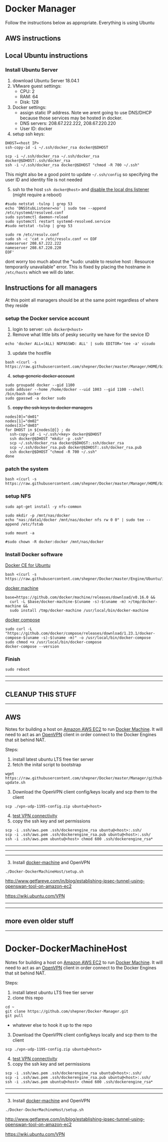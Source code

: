# Docker Manager

Follow the instructions below as appropriate. Everything is using Ubuntu

## AWS instructions

<placeholder>

## Local Ubuntu instructions

### Install Ubuntu Server
1. download Ubuntu Server 18.04.1
2. VMware guest settings:
   * CPU: 2
   * RAM: 64
   * Disk: 128
3. Docker settings:
   * assign static IP address.  Note we arent going to use DNS/DHCP because those services may be hosted in docker.
   * DNS servers:  208.67.222.222, 208.67.220.220
   * User ID:  docker
4. setup ssh keys:
``` shell
DHOST=<host IP>
ssh-copy-id -i ~/.ssh/docker_rsa docker@$DHOST

scp -i ~/.ssh/docker_rsa ~/.ssh/docker_rsa docker@$DHOST:.ssh/docker_rsa
ssh -i ~/.ssh/docker_rsa docker@$DHOST "chmod -R 700 ~/.ssh"
```
   This might also be a good point to update `~/.ssh/config` so specifying the user ID and identity file is not needed

5. ssh to the host `ssh docker@host>` and [disable the local dns listener](https://mmoapi.com/post/how-to-disable-dnsmasq-port-53-listening-on-ubuntu-18-04) (might require a reboot)
``` shell
#sudo netstat -tulnp | grep 53
echo 'DNSStubListener=no' | sudo tee --append /etc/systemd/resolved.conf
sudo systemctl daemon-reload
sudo systemctl restart systemd-resolved.service
#sudo netstat -tulnp | grep 53

sudo rm /etc/resolv.conf
sudo sh -c 'cat > /etc/resolv.conf << EOF
nameserver 208.67.222.222
nameserver 208.67.220.220
EOF'
```
   dont worry too much about the "sudo: unable to resolve host <hostname>: Resource temporarily unavailable" error.  This is fixed by placing the hostname in `/etc/hosts` which we will do later.

## Instructions for all managers

At this point all managers should be at the same point regardless of where they reside

### setup the Docker service account
1. login to server: `ssh docker@<host>`
2. Remove what little bits of pesky security we have for the sevice ID
``` shell
echo 'docker ALL=(ALL) NOPASSWD: ALL' | sudo EDITOR='tee -a' visudo
```
3. update the hostfile
``` shell
bash <(curl -s https://raw.githubusercontent.com/shepner/Docker/master/Manager/HOME/bin/update_etc_hosts.sh)
```
4. ~~setup generic docker account~~
``` shell
sudo groupadd docker --gid 1100
sudo adduser --home /home/docker --uid 1003 --gid 1100 --shell /bin/bash docker
sudo gpasswd -a docker sudo
```
5. ~~copy the ssh keys to docker managers~~
``` shell
nodes[0]="dm01"
nodes[1]="dm02"
nodes[3]="dm03"
for DHOST in ${nodes[@]} ; do
  ssh-copy-id -i ~/.ssh/<key> docker@$DHOST
  ssh docker@$DHOST "mkdir -p .ssh"
  scp ~/.ssh/docker_rsa docker@$DHOST:.ssh/docker_rsa
  scp ~/.ssh/docker_rsa.pub docker@$DHOST:.ssh/docker_rsa.pub
  ssh docker@$DHOST "chmod -R 700 ~/.ssh"
done
```

### patch the system
``` shell
bash <(curl -s https://raw.githubusercontent.com/shepner/Docker/master/Manager/HOME/bin/update_ubuntu.sh)
```

### setup NFS
``` shell
sudo apt-get install -y nfs-common

sudo mkdir -p /mnt/nas/docker
echo "nas:/data1/docker /mnt/nas/docker nfs rw 0 0" | sudo tee --append /etc/fstab

sudo mount -a

#sudo chown -R docker:docker /mnt/nas/docker
```

### Install Docker software

[Docker CE for Ubuntu](https://docs.docker.com/install/linux/docker-ce/ubuntu/)
``` shell
bash <(curl -s https://raw.githubusercontent.com/shepner/Docker/master/Engine/Ubuntu/install_docker.sh)
```

[docker machine](https://docs.docker.com/machine/install-machine/#install-machine-directly)
``` shell
base=https://github.com/docker/machine/releases/download/v0.16.0 &&
  curl -L $base/docker-machine-$(uname -s)-$(uname -m) >/tmp/docker-machine &&
  sudo install /tmp/docker-machine /usr/local/bin/docker-machine
```

[docker compose](https://docs.docker.com/compose/install/)
``` shell
sudo curl -L "https://github.com/docker/compose/releases/download/1.23.1/docker-compose-$(uname -s)-$(uname -m)" -o /usr/local/bin/docker-compose
sudo chmod +x /usr/local/bin/docker-compose
docker-compose --version
```

### Finish
``` Shell
sudo reboot
```


---
---
CLEANUP THIS STUFF
---
---



## AWS

Notes for building a host on [Amazon AWS EC2](https://console.aws.amazon.com/ec2/v2) to run [Docker Machine](https://docs.docker.com/machine/).  It will need to act as an [OpenVPN](https://openvpn.net) client in order connect to the Docker Engines that sit behind NAT.

Steps:
1.  install latest ubuntu LTS free tier server
2.  fetch the inital script to bootstrap
```Shell
wget https://raw.githubusercontent.com/shepner/Docker/master/Manager/github-update.sh
```
3.  Download the OpenVPN client config/keys locally and scp them to the client
```Shell
scp ./vpn-udp-1195-config.zip ubuntu@<host>
```
4.  [test VPN connectivity](https://openvpn.net/index.php/open-source/documentation/howto.html#start)
5.  copy the ssh key and set permissions
```Shell
scp -i .ssh/aws.pem .ssh/dockerengine_rsa ubuntu@<host>:.ssh/
scp -i .ssh/aws.pem .ssh/dockerengine_rsa.pub ubuntu@<host>:.ssh/
ssh -i .ssh/aws.pem ubuntu@<host> chmod 600 .ssh/dockerengine_rsa*
```

---
---
---

3. Install [docker-machine](https://docs.docker.com/machine/install-machine/#installing-machine-directly) and OpenVPN
```Shell
./Docker-DockerMachineHost/setup.sh
```


http://www.getfareye.com/in/blog/establishing-ipsec-tunnel-using-openswan-tool-on-amazon-ec2

https://wiki.ubuntu.com/VPN

---
---
more even older stuff
---
---

# Docker-DockerMachineHost

Notes for building a host on [Amazon AWS EC2](https://console.aws.amazon.com/ec2/v2) to run [Docker Machine](https://docs.docker.com/machine/).  It will need to act as an [OpenVPN](https://openvpn.net) client in order connect to the Docker Engines that sit behind NAT.

Steps:
1.  install latest ubuntu LTS free tier server
2.  clone this repo
``` shell
cd ~
git clone https://github.com/shepner/Docker-Manager.git
git pull
```
+ whatever else to hook it up to the repo
3.  Download the OpenVPN client config/keys locally and scp them to the client
```Shell
scp ./vpn-udp-1195-config.zip ubuntu@<host>
```
4.  [test VPN connectivity](https://openvpn.net/index.php/open-source/documentation/howto.html#start)
5.  copy the ssh key and set permissions
```Shell
scp -i .ssh/aws.pem .ssh/dockerengine_rsa ubuntu@<host>:.ssh/
scp -i .ssh/aws.pem .ssh/dockerengine_rsa.pub ubuntu@<host>:.ssh/
ssh -i .ssh/aws.pem ubuntu@<host> chmod 600 .ssh/dockerengine_rsa*
```



---
---

3. Install [docker-machine](https://docs.docker.com/machine/install-machine/#installing-machine-directly) and OpenVPN
```Shell
./Docker-DockerMachineHost/setup.sh
```


http://www.getfareye.com/in/blog/establishing-ipsec-tunnel-using-openswan-tool-on-amazon-ec2

https://wiki.ubuntu.com/VPN





